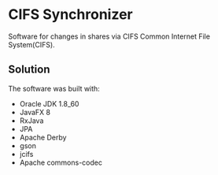 # CIFS Synchronizer

Software for changes in shares via CIFS Common Internet File System(CIFS).

## Solution

The software was built with:
- Oracle JDK 1.8_60
- JavaFX 8
- RxJava
- JPA
- Apache Derby
- gson
- jcifs
- Apache commons-codec
